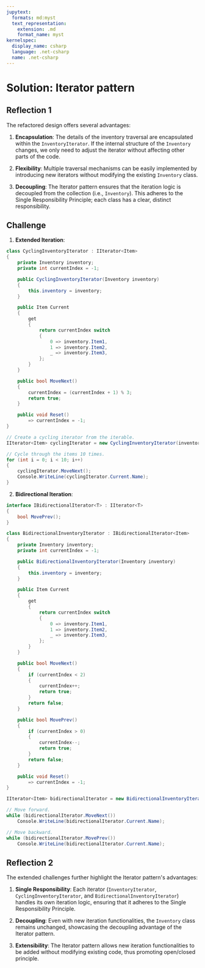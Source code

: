 ```yaml
---
jupytext:
  formats: md:myst
  text_representation:
    extension: .md
    format_name: myst
kernelspec:
  display_name: csharp
  language: .net-csharp
  name: .net-csharp
---
```


# Solution: Iterator pattern

## Reflection 1

The refactored design offers several advantages:

1. **Encapsulation**: The details of the inventory traversal are encapsulated within the `InventoryIterator`. If the internal structure of the `Inventory` changes, we only need to adjust the iterator without affecting other parts of the code.

2. **Flexibility**: Multiple traversal mechanisms can be easily implemented by introducing new iterators without modifying the existing `Inventory` class.

3. **Decoupling**: The Iterator pattern ensures that the iteration logic is decoupled from the collection (i.e., `Inventory`). This adheres to the Single Responsibility Principle; each class has a clear, distinct responsibility.

## Challenge

1. **Extended Iteration**:

```csharp
class CyclingInventoryIterator : IIterator<Item>
{
    private Inventory inventory;
    private int currentIndex = -1;

    public CyclingInventoryIterator(Inventory inventory)
    {
        this.inventory = inventory;
    }

    public Item Current
    {
        get
        {
            return currentIndex switch
            {
                0 => inventory.Item1,
                1 => inventory.Item2,
                _ => inventory.Item3,
            };
        }
    }

    public bool MoveNext()
    {
        currentIndex = (currentIndex + 1) % 3;
        return true;
    }

    public void Reset()
        => currentIndex = -1;
}
```

```csharp
// Create a cycling iterator from the iterable.
IIterator<Item> cyclingIterator = new CyclingInventoryIterator(inventory);

// Cycle through the items 10 times.
for (int i = 0; i < 10; i++)
{
    cyclingIterator.MoveNext();
    Console.WriteLine(cyclingIterator.Current.Name);
}
```

2. **Bidirectional Iteration**:

```csharp
interface IBidirectionalIterator<T> : IIterator<T>
{
    bool MovePrev();
}

class BidirectionalInventoryIterator : IBidirectionalIterator<Item>
{
    private Inventory inventory;
    private int currentIndex = -1;

    public BidirectionalInventoryIterator(Inventory inventory)
    {
        this.inventory = inventory;
    }

    public Item Current
    {
        get
        {
            return currentIndex switch
            {
                0 => inventory.Item1,
                1 => inventory.Item2,
                _ => inventory.Item3,
            };
        }
    }

    public bool MoveNext()
    {
        if (currentIndex < 2)
        {
            currentIndex++;
            return true;
        }
        return false;
    }

    public bool MovePrev()
    {
        if (currentIndex > 0)
        {
            currentIndex--;
            return true;
        }
        return false;
    }

    public void Reset()
        => currentIndex = -1;
}
```

```csharp
IIterator<Item> bidirectionalIterator = new BidirectionalInventoryIterator(inventory);

// Move forward.
while (bidirectionalIterator.MoveNext())
    Console.WriteLine(bidirectionalIterator.Current.Name);

// Move backward.
while (bidirectionalIterator.MovePrev())
    Console.WriteLine(bidirectionalIterator.Current.Name);
```

## Reflection 2

The extended challenges further highlight the Iterator pattern's advantages:

1. **Single Responsibility**: Each iterator (`InventoryIterator`, `CyclingInventoryIterator`, and `BidirectionalInventoryIterator`) handles its own iteration logic, ensuring that it adheres to the Single Responsibility Principle.

2. **Decoupling**: Even with new iteration functionalities, the `Inventory` class remains unchanged, showcasing the decoupling advantage of the Iterator pattern.

3. **Extensibility**: The Iterator pattern allows new iteration functionalities to be added without modifying existing code, thus promoting open/closed principle.

